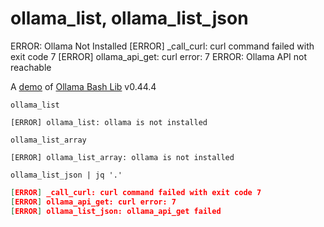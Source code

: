 # ollama_list, ollama_list_json
ERROR: Ollama Not Installed
[ERROR] _call_curl: curl command failed with exit code 7
[ERROR] ollama_api_get: curl error: 7
ERROR: Ollama API not reachable

A [demo](../README.md#demos) of [Ollama Bash Lib](https://github.com/attogram/ollama-bash-lib) v0.44.4

```
ollama_list
```
```
[ERROR] ollama_list: ollama is not installed
```

```
ollama_list_array
```
```
[ERROR] ollama_list_array: ollama is not installed
```

```
ollama_list_json | jq '.'
```
```json
[ERROR] _call_curl: curl command failed with exit code 7
[ERROR] ollama_api_get: curl error: 7
[ERROR] ollama_list_json: ollama_api_get failed
```
